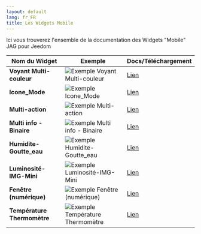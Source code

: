 ```yaml
---
layout: default
lang: fr_FR
title: Les Widgets Mobile
---
```



Ici vous trouverez l'ensemble de la documentation des Widgets "Mobile" JAG pour Jeedom


| Nom du Widget               | Exemple                                                                                            | Docs/Téléchargement                               |
| --------------------------- | -------------------------------------------------------------------------------------------------- | ------------------------------------------------- |
| **Voyant Multi-couleur**    | <img src="../{{site.img}}/exemple/m/voyant_multicouleur.png" alt="Exemple Voyant Multi-couleur" /> | <a href="./WIDGET_m_VoyantMulticouleur">Lien</a>  |
| **Icone_Mode**              | <img src="../{{site.img}}/exemple/m/icone_mode.png" alt="Exemple Icone_Mode" />                    | <a href="./WIDGET_m_Icon_Mode">Lien</a>           |
| **Multi-action**            | <img src="../{{site.img}}/exemple/m/multi_action.png" alt="Exemple Multi-action" />                | <a href="./WIDGET_m_Multi_action_Defaut">Lien</a> |
| **Multi info - Binaire**    | <img src="../{{site.img}}/exemple/m/multi_binaire.png" alt="Exemple Multi info - Binaire" />       | <a href="./WIDGET_m_Multi_info_Binaire">Lien</a>  |
| **Humidite-Goutte_eau**     | <img src="../{{site.img}}/exemple/m/humidite_goutte_eau.png" alt="Exemple Humidite-Goutte_eau" />  | <a href="./WIDGET_m_Humidite_Goutte_eau">Lien</a> |
| **Luminosité-IMG-Mini**     | <img src="../{{site.img}}/exemple/m/lumi.png" alt="Exemple Luminosité-IMG-Mini" />                 | <a href="./WIDGET_m_Lum_IMG_mini">Lien</a>        |
| **Fenêtre (numérique)**     | <img src="../{{site.img}}/exemple/m/fenetre.png" alt="Exemple Fenêtre (numérique)" />              | <a href="./WIDGET_m_fenetre">Lien</a>             |
| **Température Thermomètre** | <img src="../{{site.img}}/exemple/m/temperature.png" alt="Exemple Température Thermomètre" />      | <a href="./WIDGET_m_Thermometre">Lien</a>         |

